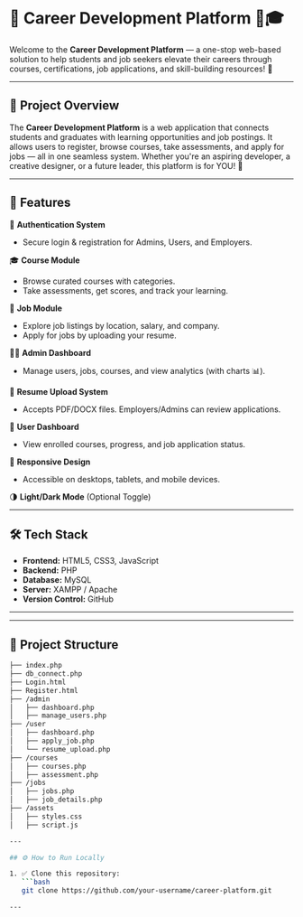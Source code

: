 # 🌟 Career Development Platform 💼🎓

Welcome to the **Career Development Platform** — a one-stop web-based solution to help students and job seekers elevate their careers through courses, certifications, job applications, and skill-building resources! 🚀

---

## 📌 Project Overview

The **Career Development Platform** is a web application that connects students and graduates with learning opportunities and job postings. It allows users to register, browse courses, take assessments, and apply for jobs — all in one seamless system. Whether you're an aspiring developer, a creative designer, or a future leader, this platform is for YOU! 🙌

---

## 🎯 Features

🔐 **Authentication System**  
- Secure login & registration for Admins, Users, and Employers.

🎓 **Course Module**  
- Browse curated courses with categories.  
- Take assessments, get scores, and track your learning.

💼 **Job Module**  
- Explore job listings by location, salary, and company.  
- Apply for jobs by uploading your resume.

🧑‍⚕️ **Admin Dashboard**  
- Manage users, jobs, courses, and view analytics (with charts 📊).

📁 **Resume Upload System**  
- Accepts PDF/DOCX files. Employers/Admins can review applications.

🔔 **User Dashboard**  
- View enrolled courses, progress, and job application status.

📱 **Responsive Design**  
- Accessible on desktops, tablets, and mobile devices.

🌗 **Light/Dark Mode** (Optional Toggle)

---

## 🛠️ Tech Stack

- **Frontend:** HTML5, CSS3, JavaScript  
- **Backend:** PHP  
- **Database:** MySQL  
- **Server:** XAMPP / Apache  
- **Version Control:** GitHub

---


---

## 📂 Project Structure

```bash
├── index.php
├── db_connect.php
├── Login.html
├── Register.html
├── /admin
│   ├── dashboard.php
│   ├── manage_users.php
├── /user
│   ├── dashboard.php
│   ├── apply_job.php
│   └── resume_upload.php
├── /courses
│   ├── courses.php
│   ├── assessment.php
├── /jobs
│   ├── jobs.php
│   ├── job_details.php
├── /assets
│   ├── styles.css
│   ├── script.js

---

## ⚙️ How to Run Locally

1. ✅ Clone this repository:
   ```bash
   git clone https://github.com/your-username/career-platform.git

---
